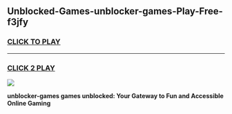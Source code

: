 
## Unblocked-Games-unblocker-games-Play-Free-f3jfy
<h3>
<a href="https://premium76.site?title=unblocker-games&ref=18A1">CLICK TO PLAY</a></h3>
<hr>

<h3>
<a href="https://premium76.site?title=unblocker-games&ref=18A1">CLICK 2 PLAY</a>
  
</h3>

<a href="https://premium76.site?title=unblocker-games&ref=18A1"><img src="https://clearcache.store/games.png"></a>


**unblocker-games games unblocked: Your Gateway to Fun and Accessible Online Gaming**
